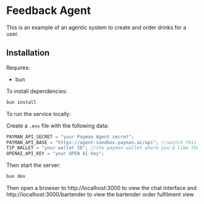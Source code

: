 # Feedback Agent

This is an example of an agentic system to create and order drinks for a user.

## Installation

Requires:

- bun

To install dependencies:

```bash
bun install
```

To run the service locally:

Create a `.env` file with the following data:

```typescript
PAYMAN_API_SECRET = "your Payman Agent secret";
PAYMAN_API_BASE = "https://agent-sandbox.payman.ai/api"; //switch this to use a different environment
TIP_WALLET = "your wallet ID"; //the payman wallet where you'd like the tips to end up
OPENAI_API_KEY = "your OPEN AI key";
```

Then start the server:

```bash
bun dev
```

Then open a browser to http://localhost:3000 to view the chat interface and http://localhost:3000/bartender to view the bartender order fulfilment view
